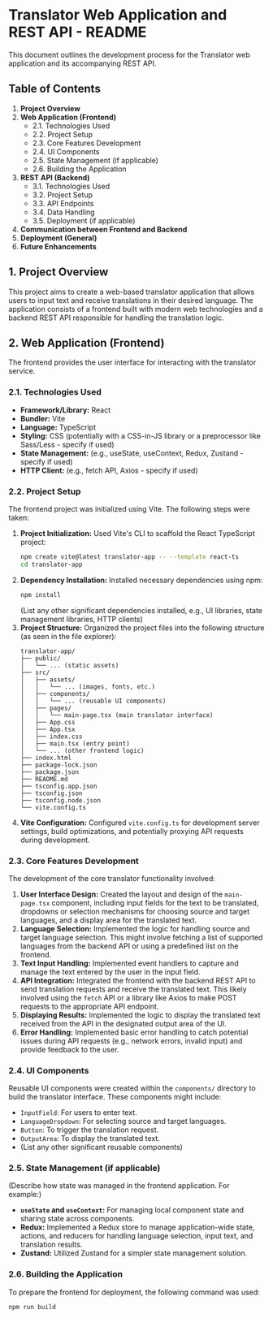 # Translator Web Application and REST API - README

This document outlines the development process for the Translator web application and its accompanying REST API.

## Table of Contents

1.  **Project Overview**
2.  **Web Application (Frontend)**
    * 2.1. Technologies Used
    * 2.2. Project Setup
    * 2.3. Core Features Development
    * 2.4. UI Components
    * 2.5. State Management (if applicable)
    * 2.6. Building the Application
3.  **REST API (Backend)**
    * 3.1. Technologies Used
    * 3.2. Project Setup
    * 3.3. API Endpoints
    * 3.4. Data Handling
    * 3.5. Deployment (if applicable)
4.  **Communication between Frontend and Backend**
5.  **Deployment (General)**
6.  **Future Enhancements**

## 1. Project Overview

This project aims to create a web-based translator application that allows users to input text and receive translations in their desired language. The application consists of a frontend built with modern web technologies and a backend REST API responsible for handling the translation logic.

## 2. Web Application (Frontend)

The frontend provides the user interface for interacting with the translator service.

### 2.1. Technologies Used

* **Framework/Library:** React
* **Bundler:** Vite
* **Language:** TypeScript
* **Styling:** CSS (potentially with a CSS-in-JS library or a preprocessor like Sass/Less - specify if used)
* **State Management:** (e.g., useState, useContext, Redux, Zustand - specify if used)
* **HTTP Client:** (e.g., fetch API, Axios - specify if used)

### 2.2. Project Setup

The frontend project was initialized using Vite. The following steps were taken:

1.  **Project Initialization:** Used Vite's CLI to scaffold the React TypeScript project:
    ```bash
    npm create vite@latest translator-app -- --template react-ts
    cd translator-app
    ```
2.  **Dependency Installation:** Installed necessary dependencies using npm:
    ```bash
    npm install
    ```
    (List any other significant dependencies installed, e.g., UI libraries, state management libraries, HTTP clients)
3.  **Project Structure:** Organized the project files into the following structure (as seen in the file explorer):
    ```
    translator-app/
    ├── public/
    │   └── ... (static assets)
    ├── src/
    │   ├── assets/
    │   │   └── ... (images, fonts, etc.)
    │   ├── components/
    │   │   └── ... (reusable UI components)
    │   ├── pages/
    │   │   └── main-page.tsx (main translator interface)
    │   ├── App.css
    │   ├── App.tsx
    │   ├── index.css
    │   ├── main.tsx (entry point)
    │   └── ... (other frontend logic)
    ├── index.html
    ├── package-lock.json
    ├── package.json
    ├── README.md
    ├── tsconfig.app.json
    ├── tsconfig.json
    ├── tsconfig.node.json
    └── vite.config.ts
    ```
4.  **Vite Configuration:** Configured `vite.config.ts` for development server settings, build optimizations, and potentially proxying API requests during development.

### 2.3. Core Features Development

The development of the core translator functionality involved:

1.  **User Interface Design:** Created the layout and design of the `main-page.tsx` component, including input fields for the text to be translated, dropdowns or selection mechanisms for choosing source and target languages, and a display area for the translated text.
2.  **Language Selection:** Implemented the logic for handling source and target language selection. This might involve fetching a list of supported languages from the backend API or using a predefined list on the frontend.
3.  **Text Input Handling:** Implemented event handlers to capture and manage the text entered by the user in the input field.
4.  **API Integration:** Integrated the frontend with the backend REST API to send translation requests and receive the translated text. This likely involved using the `fetch` API or a library like Axios to make POST requests to the appropriate API endpoint.
5.  **Displaying Results:** Implemented the logic to display the translated text received from the API in the designated output area of the UI.
6.  **Error Handling:** Implemented basic error handling to catch potential issues during API requests (e.g., network errors, invalid input) and provide feedback to the user.

### 2.4. UI Components

Reusable UI components were created within the `components/` directory to build the translator interface. These components might include:

* `InputField`: For users to enter text.
* `LanguageDropdown`: For selecting source and target languages.
* `Button`: To trigger the translation request.
* `OutputArea`: To display the translated text.
* (List any other significant reusable components)

### 2.5. State Management (if applicable)

(Describe how state was managed in the frontend application. For example:)

* **`useState` and `useContext`:** For managing local component state and sharing state across components.
* **Redux:** Implemented a Redux store to manage application-wide state, actions, and reducers for handling language selection, input text, and translation results.
* **Zustand:** Utilized Zustand for a simpler state management solution.

### 2.6. Building the Application

To prepare the frontend for deployment, the following command was used:

```bash
npm run build